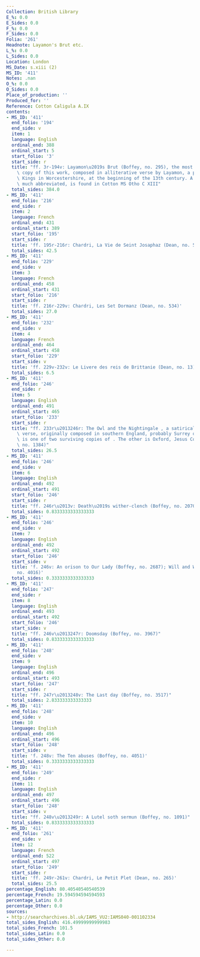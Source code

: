 ```yaml
---
Collection: British Library
E_%: 0.0
E_Sides: 0.0
F_%: 0.0
F_Sides: 0.0
Folia: '261'
Headnote: Layamon's Brut etc.
L_%: 0.0
L_Sides: 0.0
Location: London
MS_Date: s.xiii (2)
MS_ID: '411'
Notes: .nan
O_%: 0.0
O_Sides: 0.0
Place_of_production: ''
Produced_for: ''
Reference: Cotton Caligula A.IX
contents:
- MS_ID: '411'
  end_folio: '194'
  end_side: v
  item: 1
  language: English
  ordinal_end: 388
  ordinal_start: 5
  start_folio: '3'
  start_side: r
  title: "ff. 3r-194v: Layamon\u2019s Brut (Boffey, no. 295), the most complete surviving\
    \ copy of this work, composed in alliterative verse by Layamon, a priest at Areley\
    \ Kings in Worcestershire, at the beginning of the 13th century. A second copy,\
    \ much abbreviated, is found in Cotton MS Otho C XIII"
  total_sides: 384.0
- MS_ID: '411'
  end_folio: '216'
  end_side: r
  item: 2
  language: French
  ordinal_end: 431
  ordinal_start: 389
  start_folio: '195'
  start_side: r
  title: 'ff. 195r-216r: Chardri, La Vie de Seint Josaphaz (Dean, no. 532)'
  total_sides: 42.5
- MS_ID: '411'
  end_folio: '229'
  end_side: v
  item: 3
  language: French
  ordinal_end: 458
  ordinal_start: 431
  start_folio: '216'
  start_side: r
  title: 'ff. 216r-229v: Chardri, Les Set Dormanz (Dean, no. 534)'
  total_sides: 27.0
- MS_ID: '411'
  end_folio: '232'
  end_side: v
  item: 4
  language: French
  ordinal_end: 464
  ordinal_start: 458
  start_folio: '229'
  start_side: v
  title: 'ff. 229v-232v: Le Livere des reis de Brittanie (Dean, no. 13)'
  total_sides: 6.5
- MS_ID: '411'
  end_folio: '246'
  end_side: r
  item: 5
  language: English
  ordinal_end: 491
  ordinal_start: 465
  start_folio: '233'
  start_side: r
  title: "ff. 233r\u2013246r: The Owl and the Nightingale , a satirical debate in\
    \ verse, originally composed in southern England, probably Surrey or Dorset. This\
    \ is one of two surviving copies of . The other is Oxford, Jesus College 29 (Boffey,\
    \ no. 1384)"
  total_sides: 26.5
- MS_ID: '411'
  end_folio: '246'
  end_side: v
  item: 6
  language: English
  ordinal_end: 492
  ordinal_start: 491
  start_folio: '246'
  start_side: r
  title: "ff. 246r\u2013v: Death\u2019s wither-clench (Boffey, no. 2070)"
  total_sides: 0.8333333333333333
- MS_ID: '411'
  end_folio: '246'
  end_side: v
  item: 7
  language: English
  ordinal_end: 492
  ordinal_start: 492
  start_folio: '246'
  start_side: v
  title: 'f. 246v: An orison to Our Lady (Boffey, no. 2687); Will and Wit (Boffey,
    no. 4016)'
  total_sides: 0.3333333333333333
- MS_ID: '411'
  end_folio: '247'
  end_side: r
  item: 8
  language: English
  ordinal_end: 493
  ordinal_start: 492
  start_folio: '246'
  start_side: v
  title: "ff. 246v\u2013247r: Doomsday (Boffey, no. 3967)"
  total_sides: 0.8333333333333333
- MS_ID: '411'
  end_folio: '248'
  end_side: v
  item: 9
  language: English
  ordinal_end: 496
  ordinal_start: 493
  start_folio: '247'
  start_side: r
  title: "ff. 247r\u2013248v: The Last day (Boffey, no. 3517)"
  total_sides: 2.833333333333333
- MS_ID: '411'
  end_folio: '248'
  end_side: v
  item: 10
  language: English
  ordinal_end: 496
  ordinal_start: 496
  start_folio: '248'
  start_side: v
  title: 'f. 248v: The Ten abuses (Boffey, no. 4051)'
  total_sides: 0.3333333333333333
- MS_ID: '411'
  end_folio: '249'
  end_side: r
  item: 11
  language: English
  ordinal_end: 497
  ordinal_start: 496
  start_folio: '248'
  start_side: v
  title: "ff. 248v\u2013249r: A Lutel soth sermun (Boffey, no. 1091)"
  total_sides: 0.8333333333333333
- MS_ID: '411'
  end_folio: '261'
  end_side: v
  item: 12
  language: French
  ordinal_end: 522
  ordinal_start: 497
  start_folio: '249'
  start_side: r
  title: 'ff. 249r-261v: Chardri, Le Petit Plet (Dean, no. 265)'
  total_sides: 25.5
percentage_English: 80.40540540540539
percentage_French: 19.594594594594593
percentage_Latin: 0.0
percentage_Other: 0.0
sources:
- http://searcharchives.bl.uk/IAMS_VU2:IAMS040-001102334
total_sides_English: 416.49999999999983
total_sides_French: 101.5
total_sides_Latin: 0.0
total_sides_Other: 0.0

---
```

